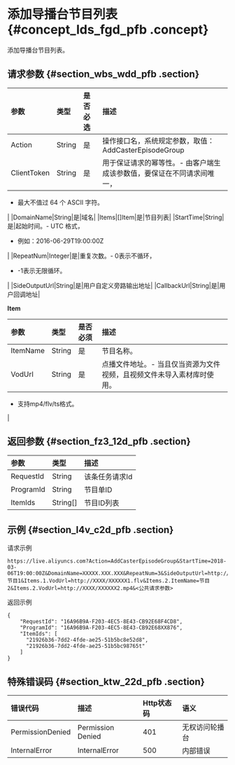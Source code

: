 # 添加导播台节目列表 {#concept_lds_fgd_pfb .concept}

添加导播台节目列表。

## 请求参数 {#section_wbs_wdd_pfb .section}

|参数|类型|是否必选|描述|
|:-|:-|:---|:-|
|Action|String|是|操作接口名，系统规定参数，取值：AddCasterEpisodeGroup|
|ClientToken|String|是|用于保证请求的幂等性。-   由客户端生成该参数值，要保证在不同请求间唯一，
-   最大不值过 64 个 ASCII 字符。

|
|DomainName|String|是|域名|
|Items|\[\]Item|是|节目列表|
|StartTime|String|是|起始时间。-   UTC 格式，
-   例如：2016-06-29T19:00:00Z

|
|RepeatNum|Integer|是|重复次数。-   0表示不循环，
-   -1表示无限循环。

|
|SideOutputUrl|String|是|用户自定义旁路输出地址|
|CallbackUrl|String|是|用户回调地址|

**Item**

|参数|类型|是否必须|描述|
|:-|:-|:---|:-|
|ItemName|String|是|节目名称。|
|VodUrl|String|是|点播文件地址。-   当且仅当资源为文件视频，且视频文件未导入素材库时使用。
-   支持mp4/flv/ts格式。

 |

## 返回参数 {#section_fz3_12d_pfb .section}

|参数|类型|描述|
|:-|:-|:-|
|RequestId|String|该条任务请求Id|
|ProgramId|String|节目单ID|
|ItemIds|String\[\]|节目ID列表|

## 示例 {#section_l4v_c2d_pfb .section}

请求示例

```
https://live.aliyuncs.com?Action=AddCasterEpisodeGroup&StartTime=2018-03-06T19:00:00Z&DomainName=XXXXX.XXX.XXX&RepeatNum=3&SideOutputUrl=http://XXXX/XXXX&CallbackUrl=http://XXXXXX/XXXXXXX&SwitchType=TimeFirst&Items.1.ItemName=节目1&Items.1.VodUrl=http://XXXX/XXXXXX1.flv&Items.2.ItemName=节目2&Items.2.VodUrl=http://XXXX/XXXXXX2.mp4&<公共请求参数>
```

返回示例

```
{
    "RequestId": "16A96B9A-F203-4EC5-8E43-CB92E68F4CD8",
    "ProgramId": "16A96B9A-F203-4EC5-8E43-CB92E68XX876",
    "ItemIds": [
      "21926b36-7dd2-4fde-ae25-51b5bc8e52d8",
      "21926b36-7dd2-4fde-ae25-51b5bc98765t"
    ]
}
```

## 特殊错误码 {#section_ktw_22d_pfb .section}

|错误代码|描述|Http状态码|语义|
|:---|:-|:------|:-|
|PermissionDenied|Permission Denied|401|无权访问轮播台|
|InternalError|InternalError|500|内部错误|

